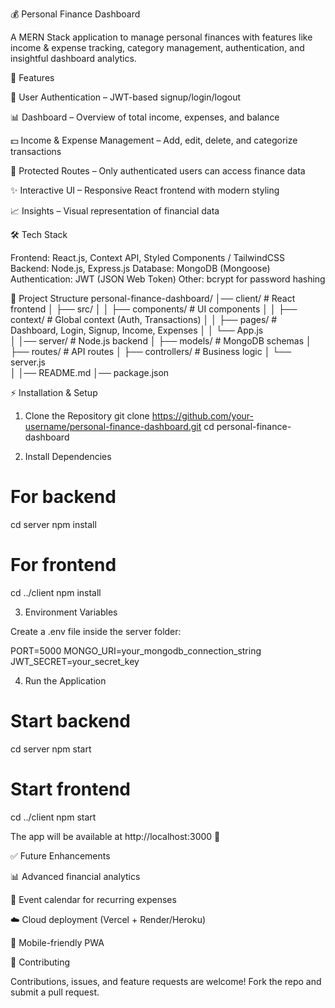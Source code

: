 💰 Personal Finance Dashboard

A MERN Stack application to manage personal finances with features like income & expense tracking, category management, authentication, and insightful dashboard analytics.

🚀 Features

🔐 User Authentication – JWT-based signup/login/logout

📊 Dashboard – Overview of total income, expenses, and balance

💵 Income & Expense Management – Add, edit, delete, and categorize transactions

🔄 Protected Routes – Only authenticated users can access finance data

✨ Interactive UI – Responsive React frontend with modern styling

📈 Insights – Visual representation of financial data

🛠️ Tech Stack

Frontend: React.js, Context API, Styled Components / TailwindCSS
Backend: Node.js, Express.js
Database: MongoDB (Mongoose)
Authentication: JWT (JSON Web Token)
Other: bcrypt for password hashing

📂 Project Structure
personal-finance-dashboard/
│── client/              # React frontend
│   ├── src/
│   │   ├── components/  # UI components
│   │   ├── context/     # Global context (Auth, Transactions)
│   │   ├── pages/       # Dashboard, Login, Signup, Income, Expenses
│   │   └── App.js       
│
│── server/              # Node.js backend
│   ├── models/          # MongoDB schemas
│   ├── routes/          # API routes
│   ├── controllers/     # Business logic
│   └── server.js        
│
│── README.md
│── package.json

⚡ Installation & Setup
1. Clone the Repository
git clone https://github.com/your-username/personal-finance-dashboard.git
cd personal-finance-dashboard

2. Install Dependencies
# For backend
cd server
npm install

# For frontend
cd ../client
npm install

3. Environment Variables

Create a .env file inside the server folder:

PORT=5000
MONGO_URI=your_mongodb_connection_string
JWT_SECRET=your_secret_key

4. Run the Application
# Start backend
cd server
npm start

# Start frontend
cd ../client
npm start


The app will be available at http://localhost:3000 🚀

✅ Future Enhancements

📊 Advanced financial analytics

📅 Event calendar for recurring expenses

☁️ Cloud deployment (Vercel + Render/Heroku)

📱 Mobile-friendly PWA

🤝 Contributing

Contributions, issues, and feature requests are welcome!
Fork the repo and submit a pull request.

